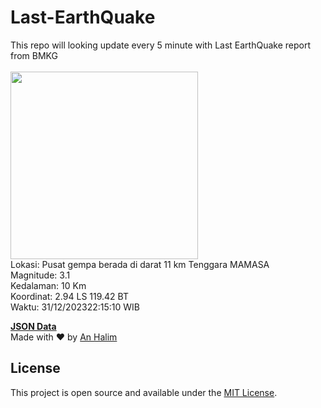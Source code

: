 # Last-EarthQuake
This repo will looking update every 5 minute with Last EarthQuake report from BMKG
<br>
<br>
<img src="https://static.bmkg.go.id/20231231221510.mmi.jpg" width="300"/>
<br>
Lokasi: Pusat gempa berada di darat 11 km Tenggara MAMASA <br>
Magnitude: 3.1 <br>
Kedalaman: 10 Km <br>
Koordinat: 2.94 LS 119.42 BT <br>
Waktu: 31/12/202322:15:10 WIB <br>

<a href="./data/data.json">**JSON Data**</a>
<br>
Made with ❤️ by <a href="https://github.com/an-halim">An Halim</a>
## License

This project is open source and available under the [MIT License](LICENSE).
